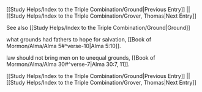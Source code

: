 [[Study Helps/Index to the Triple Combination/Ground|Previous Entry]]  ||  [[Study Helps/Index to the Triple Combination/Grover, Thomas|Next Entry]]

 See also [[Study Helps/Index to the Triple Combination/Ground|Ground]]

 what grounds had fathers to hope for salvation, [[Book of Mormon/Alma/Alma 5#^verse-10|Alma 5:10]].

 law should not bring men on to unequal grounds, [[Book of Mormon/Alma/Alma 30#^verse-7|Alma 30:7, 11]].

[[Study Helps/Index to the Triple Combination/Ground|Previous Entry]]  ||  [[Study Helps/Index to the Triple Combination/Grover, Thomas|Next Entry]]